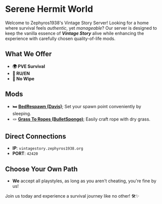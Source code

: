 # Serene Hermit World

Welcome to Zephyros1938's Vintage Story Server!
Looking for a home where survival feels *authentic*, yet *manageable*? Our server is designed to keep the vanilla essence of ***Vintage Story*** alive while enhancing the experience with carefully chosen quality-of-life mods.

## What We Offer
- **🌍 PVE Survival**
- **📙 RU/EN**
- **🌟 No Wipe**

## Mods
- 🛏 [**BedRespawn (Davis)**](https://mods.vintagestory.at/bedrespawnner); Set your spawn point conveniently by sleeping.
- 🪢 [**Grass To Ropes (BulletSponge)**](https://mods.vintagestory.at/show/mod/16830); Easily craft rope with dry grass.

## Direct Connections
- **IP**: `vintagestory.zephyros1938.org`
- **PORT**: `42420`

## Choose Your Own Path
- **We** accept all playstyles, as long as you aren't cheating, you're fine by us!

Join us today and experience a survival journey like no other! 🛠✨